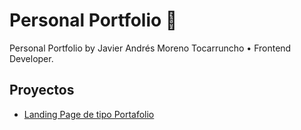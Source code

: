 # Personal Portfolio 📙

Personal Portfolio by Javier Andrés Moreno Tocarruncho • Frontend Developer.

## Proyectos

- [Landing Page de tipo Portafolio](https://javandresmoreno.github.io/personal-portfolio/)
